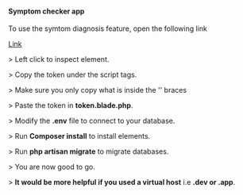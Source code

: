 <h4> Symptom checker app</h4>

<p>To use the symtom diagnosis feature, open the following link</p>
<a href="http://apimedic.net/symptomcheckeravatar/">Link</a>
<p>> Left click to inspect element.</p>
<p>> Copy the token under the script tags.</p>
<p>> Make sure you only copy what is inside the '' braces</p>
<p>> Paste the token in <strong>token.blade.php</strong>.</p>
<p>> Modify the <strong>.env</strong> file to connect to your database.</p>
<p>> Run <strong>Composer install</strong> to install elements.</p>
<p>> Run <strong>php artisan migrate</strong> to migrate databases.</p>
<p>> You are now good to go.</p>

<p>> <strong>It would be more helpful if you used a virtual host</strong> i.e <strong>.dev or .app</strong>.</p>







